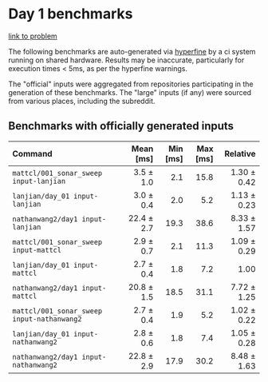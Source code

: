 # Day 1 benchmarks

[link to problem](http://adventofcode.com/2021/day/1)

The following benchmarks are auto-generated via [hyperfine](https://github.com/sharkdp/hyperfine) by a ci system running on shared hardware. Results may be inaccurate, particularly for execution times < 5ms, as per the hyperfine warnings.

The "official" inputs were aggregated from repositories participating in the generation of these benchmarks. The "large" inputs (if any) were sourced from various places, including the subreddit.

## Benchmarks with officially generated inputs
| Command | Mean [ms] | Min [ms] | Max [ms] | Relative |
|:---|---:|---:|---:|---:|
| `mattcl/001_sonar_sweep input-lanjian` | 3.5 ± 1.0 | 2.1 | 15.8 | 1.30 ± 0.42 |
| `lanjian/day_01 input-lanjian` | 3.0 ± 0.4 | 2.0 | 5.2 | 1.13 ± 0.23 |
| `nathanwang2/day1 input-lanjian` | 22.4 ± 2.7 | 19.3 | 38.6 | 8.33 ± 1.57 |
| `mattcl/001_sonar_sweep input-mattcl` | 2.9 ± 0.7 | 2.1 | 11.3 | 1.09 ± 0.29 |
| `lanjian/day_01 input-mattcl` | 2.7 ± 0.4 | 1.8 | 7.2 | 1.00 |
| `nathanwang2/day1 input-mattcl` | 20.8 ± 1.5 | 18.5 | 31.1 | 7.72 ± 1.25 |
| `mattcl/001_sonar_sweep input-nathanwang2` | 2.7 ± 0.4 | 1.9 | 5.2 | 1.02 ± 0.22 |
| `lanjian/day_01 input-nathanwang2` | 2.8 ± 0.6 | 1.8 | 7.4 | 1.05 ± 0.28 |
| `nathanwang2/day1 input-nathanwang2` | 22.8 ± 2.9 | 17.9 | 30.2 | 8.48 ± 1.63 |
